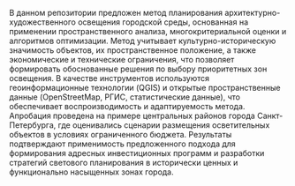 В данном репозитории предложен метод планирования архитектурно-художественного освещения городской среды, основанная на применении пространственного анализа, многокритериальной оценки и алгоритмов оптимизации. Метод учитывает культурно-историческую значимость объектов, их пространственное положение, а также экономические и технические ограничения, что позволяет формировать обоснованные решения по выбору приоритетных зон освещения. В качестве инструментов используются геоинформационные технологии (QGIS) и открытые пространственные данные (OpenStreetMap, РГИС, статистические данные), что обеспечивает воспроизводимость и адаптируемость метода. Апробация проведена на примере центральных районов города Санкт-Петербурга, где оценивались сценарии размещения осветительных объектов в условиях ограниченного бюджета. Результаты подтверждают применимость предложенного подхода для формирования адресных инвестиционных программ и разработки стратегий светового планирования в исторически ценных и функционально насыщенных зонах города.
